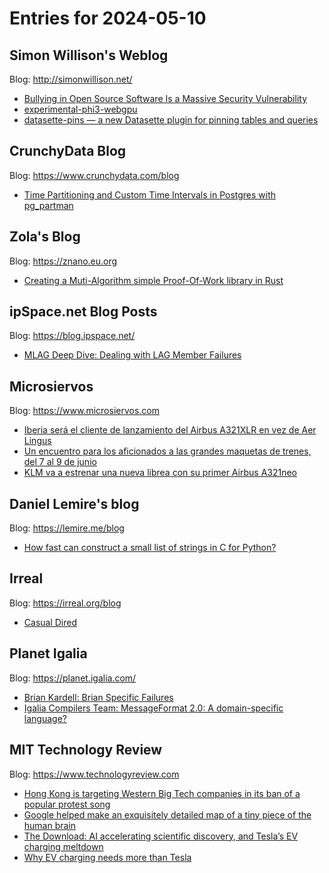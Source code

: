# Entries for 2024-05-10
## Simon Willison's Weblog 
Blog: http://simonwillison.net/ 

- [Bullying in Open Source Software Is a Massive Security Vulnerability](https://simonwillison.net/2024/May/9/bullying-in-open-source-software/#atom-everything)
- [experimental-phi3-webgpu](https://simonwillison.net/2024/May/9/experimental-phi3-webgpu/#atom-everything)
- [datasette-pins — a new Datasette plugin for pinning tables and queries](https://simonwillison.net/2024/May/9/datasette-pins/#atom-everything)
## CrunchyData Blog 
Blog: https://www.crunchydata.com/blog 

- [ Time Partitioning and Custom Time Intervals in Postgres with pg_partman ](https://www.crunchydata.com/blog/time-partitioning-and-custom-time-intervals-in-postgres-with-pg_partman)
## Zola's Blog 
Blog: https://znano.eu.org 

- [Creating a Muti-Algorithm simple Proof-Of-Work library in Rust](https://znano.eu.org/blog/posts/creating-a-multialgorithm-simple-proof-of-work-library-in-rust)
## ipSpace.net Blog Posts 
Blog: https://blog.ipspace.net/ 

- [MLAG Deep Dive: Dealing with LAG Member Failures](https://blog.ipspace.net/2024/05/mlag-lag-member-rerouting.html?utm_source=atom_feed)
## Microsiervos 
Blog: https://www.microsiervos.com 

- [Iberia será el cliente de lanzamiento del Airbus A321XLR en vez de Aer Lingus](https://www.microsiervos.com/archivo/aerotrastorno/iberia-cliente-lanzamiento-airbus-a321xlr.html)
- [Un encuentro para los aficionados a las grandes maquetas de trenes, del 7 al 9 de junio](https://www.microsiervos.com/archivo/mundoreal/encuentro-aficionados-maquetas-trenes-h0.html)
- [KLM va a estrenar una nueva librea con su primer Airbus A321neo](https://www.microsiervos.com/archivo/aerotrastorno/lklm-nueva-librea-primer-airbus-a321neo.html)
## Daniel Lemire's blog 
Blog: https://lemire.me/blog 

- [How fast can construct a small list of strings in C for Python?](https://lemire.me/blog/2024/05/09/how-fast-can-construct-small-list-of-strings-in-c-for-python/)
## Irreal 
Blog: https://irreal.org/blog 

- [Casual Dired](https://irreal.org/blog/?p=12162)
## Planet Igalia 
Blog: https://planet.igalia.com/ 

- [Brian Kardell: Brian Specific Failures](https://bkardell.com/blog/BSF.html)
- [Igalia Compilers Team: MessageFormat 2.0: A domain-specific language?](https://blogs.igalia.com/compilers/2024/05/09/messageformat-2-0-a-domain-specific-language/)
## MIT Technology Review 
Blog: https://www.technologyreview.com 

- [Hong Kong is targeting Western Big Tech companies in its ban of a popular protest song](https://www.technologyreview.com/2024/05/09/1092252/hong-kong-court-ban-song/)
- [Google helped make an exquisitely detailed map of a tiny piece of the human brain](https://www.technologyreview.com/2024/05/09/1092223/google-map-cubic-millimeter-human-brain/)
- [The Download: AI accelerating scientific discovery, and Tesla’s EV charging meltdown](https://www.technologyreview.com/2024/05/09/1092219/the-download-ai-accelerating-scientific-discovery-and-teslas-ev-charging-meltdown/)
- [Why EV charging needs more than Tesla](https://www.technologyreview.com/2024/05/09/1092202/why-ev-charging-needs-more-than-tesla/)
